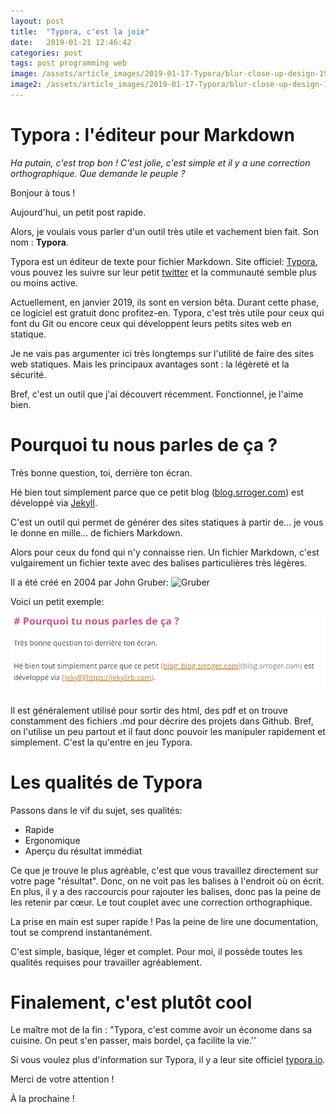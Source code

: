 ```yaml
---
layout: post
title:  "Typora, c'est la joie"
date:   2019-01-21 12:46:42
categories: post
tags: post programming web
image: /assets/article_images/2019-01-17-Typora/blur-close-up-design-196645.jpg
image2: /assets/article_images/2019-01-17-Typora/blur-close-up-design-196645.jpg
---
```

# Typora : l'éditeur pour Markdown

*Ha putain, c'est trop bon ! C'est jolie, c'est simple et il y a une correction orthographique. Que demande le peuple ?* 

Bonjour à tous !

Aujourd'hui, un petit post rapide.

Alors, je voulais vous parler d'un outil très utile et vachement bien fait.
Son nom : **Typora**.

Typora est un éditeur de texte pour fichier Markdown. Site officiel: [Typora](typora.io), vous pouvez les suivre sur leur petit [twitter](https://twitter.com/Typora) et la communauté semble plus ou moins active.

Actuellement, en janvier 2019, ils sont en version bêta. Durant cette phase, ce logiciel est gratuit donc profitez-en. Typora, c'est très utile pour ceux qui font du Git ou encore ceux qui développent leurs petits sites web en statique.

Je ne vais pas argumenter ici très longtemps sur l'utilité de faire des sites web statiques. Mais les principaux avantages sont : la légèreté et la sécurité.

Bref, c'est un outil que j'ai découvert récemment. Fonctionnel, je l'aime bien.

# Pourquoi tu nous parles de ça ?

Très bonne question, toi, derrière ton écran.

Hé bien tout simplement parce que ce petit blog  ([blog.srroger.com](blog.srroger.com)) est développé via [Jekyll](https://jekyllrb.com). 

C'est un outil qui permet de générer des sites statiques à partir de... je vous le donne en mille... de fichiers Markdown.

Alors pour ceux du fond qui n'y connaisse rien. Un fichier Markdown, c'est vulgairement un fichier texte avec des balises particulières très légères. 



Il a été créé en 2004 par John Gruber:  ![Gruber](https://upload.wikimedia.org/wikipedia/en/a/ae/John_Gruber.jpeg) 

Voici un petit exemple:

![Exemple](/assets/article_images/2019-01-17-Typora/ex_md.png)

Il est généralement utilisé pour sortir des html, des pdf et on trouve constamment des fichiers .md pour décrire des projets dans Github. Bref, on l'utilise un peu partout et il faut donc pouvoir les manipuler rapidement et simplement. C'est la qu'entre en jeu Typora.

# Les qualités de Typora

Passons dans le vif du sujet, ses qualités:

- Rapide
- Ergonomique
- Aperçu du résultat immédiat

Ce que je trouve le plus agréable, c'est que vous travaillez directement sur votre page "résultat". Donc, on ne voit pas les balises à l'endroit où on écrit. En plus, il y a des raccourcis pour rajouter les balises, donc pas la peine de les retenir par cœur. Le tout couplet avec une correction orthographique.

La prise en main est super rapide !  Pas la peine de lire une documentation, tout se comprend instantanément.

C'est simple, basique, léger et complet. Pour moi, il possède toutes les qualités requises pour travailler agréablement.

# Finalement, c'est plutôt cool

Le maître mot de la fin : "Typora, c'est comme avoir un économe dans sa cuisine. On peut s'en passer, mais bordel, ça facilite la vie.''

Si vous voulez plus d'information sur Typora, il y a leur site officiel [typora.io](typora.io).

Merci de votre attention !

À la prochaine !